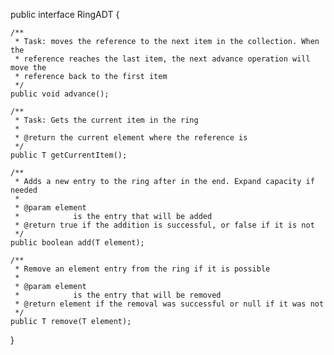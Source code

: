 public interface RingADT<T> {

	/**
	 * Task: moves the reference to the next item in the collection. When the
	 * reference reaches the last item, the next advance operation will move the
	 * reference back to the first item
	 */
	public void advance();

	/**
	 * Task: Gets the current item in the ring
	 * 
	 * @return the current element where the reference is
	 */
	public T getCurrentItem();

	/**
	 * Adds a new entry to the ring after in the end. Expand capacity if needed
	 * 
	 * @param element
	 *            is the entry that will be added
	 * @return true if the addition is successful, or false if it is not
	 */
	public boolean add(T element);

	/**
	 * Remove an element entry from the ring if it is possible
	 * 
	 * @param element
	 *            is the entry that will be removed
	 * @return element if the removal was successful or null if it was not
	 */
	public T remove(T element);

}
